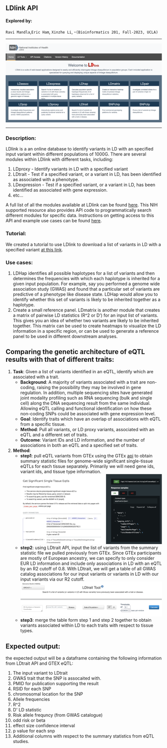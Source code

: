 ## LDlink API

####  Explored by: 

`Ravi Mandla`,`Eric Ham`, `Xinzhe Li`, -`(Bioinformatics 201, Fall-2023, UCLA)`

---------

![img](img/ldlink.png)

--------

### Description: 

LDlink is a an online database to identify variants in LD with an specified input variant within different populations of 1000G. There are several modules within LDlink with different
tasks, including:

1. LDproxy - Identify variants in LD with a specified variant
2. LDtrait - Test if a specified variant, or a variant in LD, has been identified as associated with a phenotype.
3. LDexpression - Test if a specified variant, or a variant in LD, has been identified as associated with gene expression.
4. etc...

A full list of all the modules available at LDlink can be found [here](https://ldlink.nih.gov/?tab=home). This NIH supported resource also provides API code to programmatically search
different modules for specific data. Instructions on getting access to this API and example use cases can be found [here](https://ldlink.nih.gov/?tab=apiaccess).

### Tutorial: 

We created a tutorial to use LDlink to download a list of variants in LD with a specified variant [at this link](https://colab.research.google.com/drive/1vBk1XutVZIHtuxYq4zJCBcR6lZA1EcIx?usp=sharing).

### Use cases: 

1. LDHap identifies all possible haplotypes for a list of variants and then determines the frequencies with which each haplotype is inherited for a given input population. For example, say you performed a genome wide association study (GWAS) and found that a particular set of variants are predictive of a phenotype like disease state. LDHap would allow you to identify whether this set of variants is likely to be inherited together as a haplotype.
2. Create a small reference panel. LDmatrix is another module that creates a matrix of pairwise LD statistics (R^2 or D’) for an input list of variants. This gives you an idea of whether two variants are likely to be inherited together. This matrix can be used to create heatmaps to visualize the LD information in a specific region, or can be used to generate a reference panel to be used in different downstream analyses.

## Comparing the genetic architecture of eQTL results with that of different traits:
1. **Task**: Given a list of variants identified in an eQTL, identify which are associated with a trait.
    * **Background**: A majority of variants associated with a trait are non-coding, raising the possibility they may be involved in gene regulation. In addition, multiple sequencing sites have generated joint modality profiling such as RNA sequencing (bulk and single cell) along the DNA sequencing result from the same individual. Allowing eQTL calling and functional identification on how these non-coding SNPs could be associated with gene expression level.  
    * **Goal**: Identify traits which have an overlap of associations with eQTL from a specific tissue.
    * **Method**: Pull all variants, or LD proxy variants, associated with an eQTL and a different set of traits. 
    * **Outcome**: Variant IDs and LD information, and the number of associations in both an eQTL and a specified set of traits.
2. **Method**:
    * **step1**: pull eQTL variants from GTEx using the GTEx [api](https://gtexportal.org/api/v2/redoc#tag/Static-Association-Endpoints/operation/get_significant_single_tissue_eqtls_api_v2_association_singleTissueEqtl_get) to obtain summary statistic files for genome-wide significant single-tissue eQTLs for each tissue separately. Primarily we will need gene ids, variant ids, and tissue type information. 
![img](img/gtex.png)
    * **step2**: using LDtrait API, input the list of variants from the summary statistic file we pulled previously from GTEx. Since GTEx participants are mostly of European ancestry, we can specify to only consider EUR LD information and include only associations in LD with an eQTL by an R2 cutoff of 0.8. With LDtrait, we will get a table of all GWAS catalog associations for our input variants or variants in LD with our input variants via our R2 cutoff.
![img](img/ldtrait.png)
    * **step3**: merge the table form step 1 and step 2 together to obtain variants associated within LD to each traits with respect to tissue types.
  
## Expected output:
the expected output will be a dataframe containing the following information from LDtrait API and GTEX eQTL:
1. The input variant to LDtrait
2. GWAS trait that the SNP is assocaited with.
3. PMID for publication supporting the result
4. RSID for each SNP
5. chromosomal location for the SNP
6. Allele frequencies
7. R^2
8. D' LD statistic
9. Risk allele frequncy (from GWAS catalogue)
10. odd risk or beta
12. effect size confidence interval
13. p value for each snp
13. Additional columns with respect to the summary statistics from eQTL studies.
